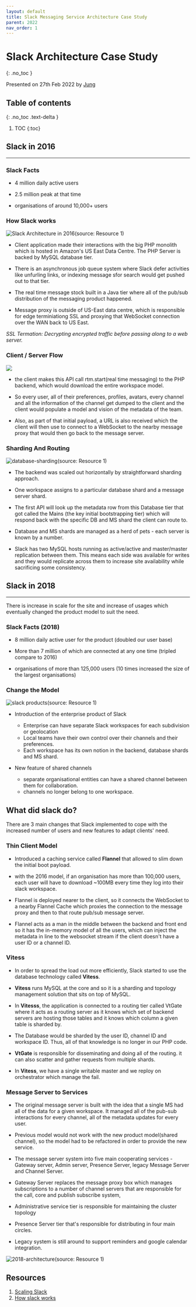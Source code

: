 ```yaml
---
layout: default
title: Slack Messaging Service Architecture Case Study
parent: 2022
nav_order: 1
---
```


# Slack Architecture Case Study
{: .no_toc }

Presented on 27th Feb 2022 by [Jung](https://github.com/junglee1101)

## Table of contents
{: .no_toc .text-delta }

1. TOC
{:toc}

## Slack in 2016
----
### Slack Facts 

 - 4 million daily active users 

 - 2.5 million peak at that time 

 - organisations of around 10,000+ users 

### How Slack works 

![Slack Architecture in 2016](2016-architecture)(source: Resource 1)

- Client application made their interactions with the big PHP monolith which is hosted in Amazon's US East Data Centre. The PHP Server is backed by MySQL database tier.

- There is an asynchronous job queue system where Slack defer activities like unfurling links, or indexing message sfor search would get pushed out to that tier. 

- The real time message stock built in a Java tier where all of the pub/sub distribution of the messaging product happened. 

- Message proxy is outside of US-East data centre, which is responsible for edge terminiationg SSL and proxying that WebSocket connection over the WAN back to US East. 

*SSL Termation: Decrypting encrypted traffic before passing along to a web server.*

### Client / Server Flow 

![](client-server-flow)

- the client makes this API call rtm.start(real time messaging) to the PHP backend, which would download the entire workspace model.

- So every user, all of their preferences, profiles, avatars, every channel and all the information of the channel get dumped to the client and the client would populate a model and vision of the metadata of the team.

- Also, as part of that initial payload, a URL is also received which the client will then use to connect to a WebSocket to the nearby message proxy that would then go back to the message server.

### Sharding And Routing 

![database-sharding](DB-sharding)(source: Resource 1)

- The backend was scaled out horizontally by straightforward sharding approach.

- One workspace assigns to a particular database shard and a message server shard.

- The first API will look up the metadata row from this Database tier that got called the Mains (the key initial bootstrapping tier) which will respond back with the specific DB and MS shard the client can route to. 

- Database and MS shards are managed as a herd of pets - each server is known by a number.

- Slack has two MySQL hosts running as active/active and master/master replication between them. This means each side was available for writes and they would replicate across them to increase site availability while sacrificing some consistency.

## Slack in 2018
----
There is increase in scale for the site and increase of usages which eventually changed the product model to suit the need.

### Slack Facts (2018)

- 8 million daily active user for the product (doubled our user base)

- More than 7 million of which are connected at any one time (tripled compare to 2016)

- organisations of more than 125,000 users (10 times increased the size of the largest organisations)

### Change the Model 

![slack products](products)(source: Resource 1)

- Introduction of the enterprise product of Slack
   - Enterprise can have separate Slack workspaces for each subdivision or geolocation
   - Local teams have their own control over their channels and their preferences.
   - Each workspace has its own notion in the backend, database shards and MS shard.
 
- New feature of shared channels
   - separate organisational entities can have a shared channel between them for collaboration.
   - channels no longer belong to one workspace.

## What did slack do? 

There are 3 main changes that Slack implemented to cope with the increased number of users and new features to adapt clients' need. 

### Thin Client Model 

- Introduced a caching service called **Flannel** that allowed to slim down the initial boot payload.

- with the 2016 model, if an organisation has more than 100,000 users, each user will have to download ~100MB every time they log into their slack workspace.

- Flannel is deployed nearer to the client, so it connects the WebSocket to a nearby Flannel Cache which proxies the connection to the message proxy and then to that route pub/sub message server.

- Flannel acts as a man in the middle between the backend and front end so it has the in-memory model of all the users, which can inject the metadata in line to the websocket stream if the client doesn't have a user ID or a channel ID.

### Vitess

- In order to spread the load out more efficiently, Slack started to use the database technology called **Vitess**.

- **Vitess** runs MySQL at the core and so it is a sharding and topology management solution that sits on top of MySQL.

- In **Vitesss**, the application is connected to a routing tier called VtGate where it acts as a routing server as it knows which set of backend servers are hosting those tables and it knows which column a given table is sharded by.

- The Database would be sharded by the user ID, channel ID and workspace ID. Thus, all of that knowledge is no longer in our PHP code.

- **VtGate** is responsible for disseminating and doing all of the routing. it can also scatter and gather requests from multiple shards. 

- In **Vitess**, we have a single writable master and we reploy on orchestrator which manage the fail. 

### Message Server to Services 

- The original message server is built with the idea that a single MS had all of the data for a given workspace. It managed all of the pub-sub interactions for every channel, all of the metadata updates for every user.
 
- Previous model would not work with the new product model(shared channel), so the model had to be refactored in order to provide the new service.
 
- The message server system into five main cooperating services - Gateway server, Admin server, Presence Server, legacy Message Server and Channel Server.
 
- Gateway Server replaces the message proxy box which manages subscriptions to a number of channel servers that are responsible for the call, core and publish subscribe system,
 
- Administrative service tier is responsible for maintaining the cluster topology
 
- Presence Server tier that's responsible for distributing in four main circles.
 
- Legacy system is still around to support reminders and google calendar integration.

![2018-architecture](2018-architecture)(source: Resource 1)

## Resources 
1. [Scaling Slack](https://www.infoq.com/presentations/slack-scalability-2018/)
2. [How slack works](https://www.infoq.com/presentations/slack-infrastructure/)
